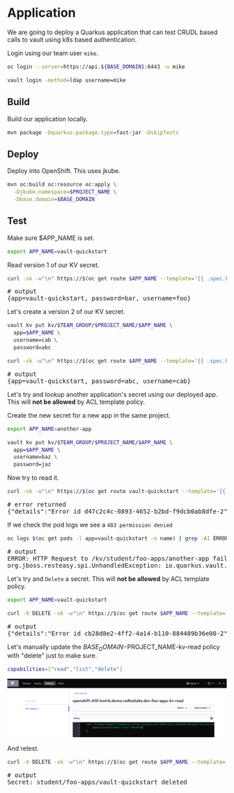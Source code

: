 # Application

We are going to deploy a Quarkus application that can test CRUDL based calls to vault using k8s based authentication.

Login using our team user `mike`.

```bash
oc login --server=https://api.${BASE_DOMAIN}:6443 -u mike
```
```bash
vault login -method=ldap username=mike
```

## Build

Build our application locally.

```bash
mvn package -Dquarkus.package.type=fast-jar -DskipTests
```

## Deploy

Deploy into OpenShift. This uses jkube.

```bash
mvn oc:build oc:resource oc:apply \
  -Djkube.namespace=$PROJECT_NAME \
  -Dbase.domain=$BASE_DOMAIN
```

## Test

Make sure $APP_NAME is set.

```bash
export APP_NAME=vault-quickstart
```

Read version 1 of our KV secret.

```bash
curl -sk -w"\n" https://$(oc get route $APP_NAME --template='{{ .spec.host }}')/kv/$TEAM_GROUP/$PROJECT_NAME/$APP_NAME
```
<pre>
# output
{app=vault-quickstart, password=bar, username=foo}
</pre>

Let's create a version 2 of our KV secret.

```bash
vault kv put kv/$TEAM_GROUP/$PROJECT_NAME/$APP_NAME \
  app=$APP_NAME \
  username=cab \
  password=abc
```
```bash
curl -sk -w"\n" https://$(oc get route $APP_NAME --template='{{ .spec.host }}')/kv/$TEAM_GROUP/$PROJECT_NAME/$APP_NAME
```
<pre>
# output
{app=vault-quickstart, password=abc, username=cab}
</pre>

Let's try and lookup another application's secret using our deployed app. This will **not be allowed** by ACL template policy.

Create the new secret for a new app in the same project.

```bash
export APP_NAME=another-app
```
```bash
vault kv put kv/$TEAM_GROUP/$PROJECT_NAME/$APP_NAME \
  app=$APP_NAME \
  username=baz \
  password=jaz
```

Now try to read it.

```bash
curl -sk -w"\n" https://$(oc get route vault-quickstart --template='{{ .spec.host }}')/kv/$TEAM_GROUP/$PROJECT_NAME/$APP_NAME
```
<pre>
# error returned
{"details":"Error id d47c2c4c-0893-4652-b2bd-f9dcb0ab8dfe-2","stack":""}
</pre>

If we check the pod logs we see a `403 permission denied`

```bash
oc logs $(oc get pods -l app=vault-quickstart -o name) | grep -A1 ERROR
```
<pre>
# output
ERROR: HTTP Request to /kv/student/foo-apps/another-app failed, error id: b0cbc303-0a76-4b0c-a276-509963bc5259-1
org.jboss.resteasy.spi.UnhandledException: io.quarkus.vault.runtime.client.VaultClientException code=403 body={"errors":["1 error occurred:\n\t* permission denied\n\n"]}
</pre>

Let's try and `Delete` a secret. This will **not be allowed** by ACL template policy.

```bash
export APP_NAME=vault-quickstart
```
```bash
curl -X DELETE -sk -w"\n" https://$(oc get route $APP_NAME --template='{{ .spec.host }}')/kv/$TEAM_GROUP/$PROJECT_NAME/$APP_NAME
```
<pre>
# output
{"details":"Error id cb28d8e2-4ff2-4a14-b110-884489b36e00-2","stack":""}
</pre>

Let's manually update the $BASE_DOMAIN-$PROJECT_NAME-kv-read policy with "delete" just to make sure.

```bash
capabilities=["read","list","delete"]
```

![images/acl-delete-test.png](images/acl-delete-test.png)

And retest.

```bash
curl -X DELETE -sk -w"\n" https://$(oc get route $APP_NAME --template='{{ .spec.host }}')/kv/$TEAM_GROUP/$PROJECT_NAME/$APP_NAME
```
<pre>
# output
Secret: student/foo-apps/vault-quickstart deleted
</pre>
